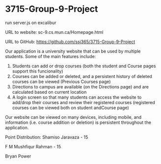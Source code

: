 # 3715-Group-9-Project

run server.js on excalibur

URL to website: sc-9.cs.mun.ca/Homepage.html

URL to GitHub: https://github.com/ssj365/3715-Group-9-Project


Our application is a university website that can be used by multiple students. Some of the main features include:

1. Students can add or drop courses (both the student and Course pages support this funcionality)
2. Courses can be added or deleted, and a persistent history of deleted courses can be viewed  (Previous Courses page)
3. Directions to campus are available (on the Directions page) and are calculated based on current location
4. A login screen so that many students can access the website to add/drop their courses and review their registered courses (registered courses can be viewed both on student andCourse page)

Our website can be viewed on many devices, including mobile, and information (i.e. course addition or deletion) is persistent throughout the application.

Point Distribution:
Shamiso Jaravaza - 15

F M Mushfiqur Rahman - 15

Bryan Power
